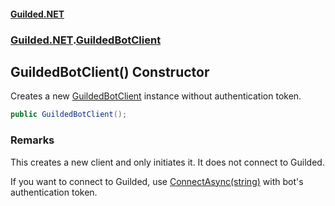 
#### [Guilded.NET](Guilded_NET 'Guilded.NET')
### [Guilded.NET](Guilded_NET#Guilded_NET 'Guilded.NET').[GuildedBotClient](GuildedBotClient 'Guilded.NET.GuildedBotClient')
## GuildedBotClient() Constructor

Creates a new [GuildedBotClient](GuildedBotClient 'Guilded.NET.GuildedBotClient') instance without authentication token.
```csharp
public GuildedBotClient();
```

### Remarks
  
This creates a new client and only initiates it. It does not connect to Guilded.  
  
If you want to connect to Guilded, use [ConnectAsync(string)](GuildedBotClient_ConnectAsync(string) 'Guilded.NET.GuildedBotClient.ConnectAsync(string)') with bot's authentication token.